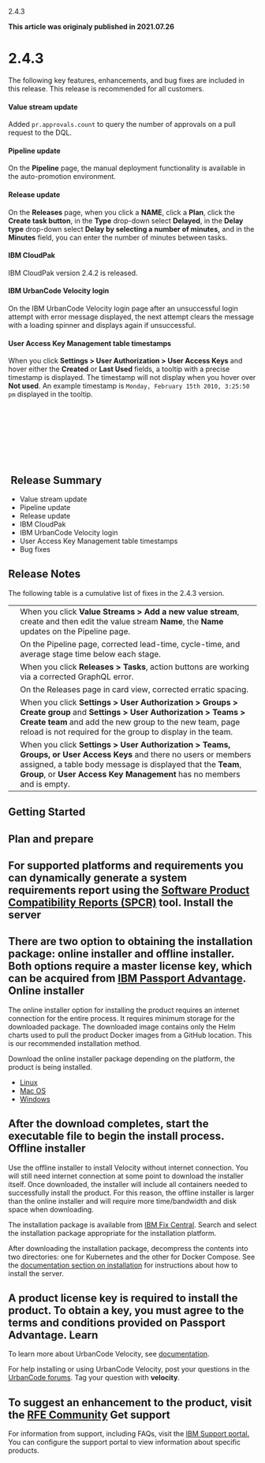 





2.4.3

**This article was originaly published in 2021.07.26**


2.4.3
=====




The following key features, enhancements, and bug fixes are included in this release. This release is recommended for all customers.
#### Value stream update


Added `pr.approvals.count` to query the number of approvals on a pull request to the DQL.
#### Pipeline update


On the **Pipeline** page, the manual deployment functionality is available in the auto-promotion environment.
#### Release update


On the **Releases** page, when you click a **NAME**, click a **Plan**, click the **Create task button**, in the **Type** drop-down select **Delayed**, in the **Delay type** drop-down select **Delay by selecting a number of minutes,** and in the **Minutes** field, you can enter the number of minutes between tasks.
#### IBM CloudPak


IBM CloudPak version 2.4.2 is released.
#### IBM UrbanCode Velocity login


On the IBM UrbanCode Velocity login page after an unsuccessful login attempt with error message displayed, the next attempt clears the message with a loading spinner and displays again if unsuccessful.
#### User Access Key Management table timestamps


When you click **Settings > User Authorization > User Access Keys** and hover either the **Created** or **Last Used** fields, a tooltip with a precise timestamp is displayed. The timestamp will not display when you hover over **Not used**. An example timestamp is `Monday, February 15th 2010, 3:25:50 pm` displayed in the tooltip.

 

 

 

 

 Release Summary
---------------

  
* Value stream update
* Pipeline update
* Release update
* IBM CloudPak
* IBM UrbanCode Velocity login
* User Access Key Management table timestamps
* Bug fixes

Release Notes
-------------

  


The following table is a cumulative list of fixes in the 2.4.3 version.


|  |  |
| --- | --- |
|  | When you click **Value Streams > Add a new value stream**, create and then edit the value stream **Name**, the **Name** updates on the Pipeline page. |
|  | On the Pipeline page, corrected lead-time, cycle-time, and average stage time below each stage. |
|  | When you click **Releases > Tasks**, action buttons are working via a corrected GraphQL error. |
|  | On the Releases page in card view, corrected erratic spacing. |
|  | When you click **Settings > User Authorization > Groups > Create group** and **Settings > User Authorization > Teams > Create team** and add the new group to the new team, page reload is not required for the group to display in the team. |
|  | When you click **Settings > User Authorization > Teams, Groups, or User Access Keys** and there no users or members assigned, a table body message is displayed that the **Team**, **Group**, or **User Access Key Management** has no members and is empty. |

Getting Started
---------------

  
Plan and prepare
----------------


For supported platforms and requirements you can dynamically generate a system requirements report using the [Software Product Compatibility Reports (SPCR)](https://www.ibm.com/software/reports/compatibility/clarity/index.html) tool.
Install the server
------------------


There are two option to obtaining the installation package: online installer and offline installer. Both options require a master license key, which can be acquired from [IBM Passport Advantage](https://www.ibm.com/software/passportadvantage/).
Online installer
----------------


The online installer option for installing the product requires an internet connection for the entire process. It requires minimum storage for the downloaded package. The downloaded image contains only the Helm charts used to pull the product Docker images from a GitHub location. This is our recommended installation method.

Download the online installer package depending on the platform, the product is being installed.
* [Linux](https://www.urbancode.com/uc-downloads/Velocity/latest/velocity-ibm-install-latest-linux)
* [Mac OS](https://www.urbancode.com/uc-downloads/Velocity/latest/velocity-ibm-install-latest-macos)
* [Windows](https://www.urbancode.com/uc-downloads/Velocity/latest/velocity-ibm-install-latest-win.exe)


After the download completes, start the executable file to begin the install process.
Offline installer
-----------------


Use the offline installer to install Velocity without internet connection. You will still need internet connection at some point to download the installer itself. Once downloaded, the installer will include all containers needed to successfully install the product. For this reason, the offline installer is larger than the online installer and will require more time/bandwidth and disk space when downloading.

The installation package is available from [IBM Fix Central](https://www-945.ibm.com/support/fixcentral/swg/selectFixes?parent=ibm%7ERational&product=ibm/Rational/IBM+UrbanCode+Velocity&release=All&platform=All&function=all). Search and select the installation package appropriate for the installation platform.

After downloading the installation package, decompress the contents into two directories: one for Kubernetes and the other for Docker Compose. See the [documentation section on installation](https://www.ibm.com/support/knowledgecenter/SSCKX6_2.3.x/com.ibm.uvelocity.doc/topics/c_install_se_roadmap.html) for instructions about how to install the server.

A product license key is required to install the product. To obtain a key, you must agree to the terms and conditions provided on Passport Advantage.
Learn
-----


To learn more about UrbanCode Velocity, see [documentation](https://www.ibm.com/support/knowledgecenter/SSCKX6).

For help installing or using UrbanCode Velocity, post your questions in the [UrbanCode forums](https://community.ibm.com/community/user/middleware/communities/community-home?CommunityKey=9adfe6b6-2e23-4895-8b27-38b93b5e152c). Tag your question with **velocity**.

To suggest an enhancement to the product, visit the [RFE Community](https://www.ibm.com/developerworks/rfe/)
Get support
-----------


For information from support, including FAQs, visit the [IBM Support portal.](https://www.ibm.com/support/home) You can configure the support portal to view information about specific products.




